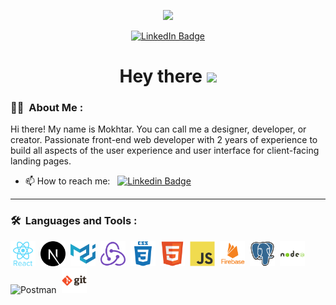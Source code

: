 <!-- ### Hi there 👋 -->

<!--
**MEddarhri/MEddarhri** is a ✨ _special_ ✨ repository because its `README.md` (this file) appears on your GitHub profile.

Here are some ideas to get you started:

- 🔭 I’m currently working on ...
- 🌱 I’m currently learning ...
- 👯 I’m looking to collaborate on ...
- 🤔 I’m looking for help with ...
- 💬 Ask me about ...
- 📫 How to reach me: ...
- 😄 Pronouns: ...
- ⚡ Fun fact: ...
-->



<p align="center"><img src="https://exm-portofolio.vercel.app/images/exm-logo.svg" width="100"/></p>
<p align="center">
<a href="https://www.linkedin.com/in/%F0%9D%98%8C%F0%9D%98%AD-%F0%9D%98%94%F0%9D%98%B0%F0%9D%98%AC%F0%9D%98%A9%F0%9D%98%B5%F0%9D%98%A2%F0%9D%98%B3-%F0%9D%98%8C%F0%9D%98%A5%F0%9D%98%A5%F0%9D%98%A2%F0%9D%98%B3%F0%9D%98%A9%F0%9D%98%B3%F0%9D%98%AA-178451234/"><img src="https://img.shields.io/badge/LinkedIn-blue?style=for-the-badge&logo=linkedin&logoColor=white" alt="LinkedIn Badge"></a>
</p>



<h1 align="center">Hey there <img src="https://media.giphy.com/media/hvRJCLFzcasrR4ia7z/giphy.gif" width="30"></h1>



### :woman_technologist: &nbsp;About Me :

Hi there! My name is Mokhtar. You can call me a designer, developer, or creator. Passionate front-end web developer with 2 years of experience to build all aspects of the user experience and user interface for client-facing landing pages.
- 📫 How to reach me: &nbsp; [![Linkedin Badge](https://img.shields.io/badge/-MEddarhri-blue?style=flat&logo=Linkedin&logoColor=white)](https://www.linkedin.com/in/%F0%9D%98%8C%F0%9D%98%AD-%F0%9D%98%94%F0%9D%98%B0%F0%9D%98%AC%F0%9D%98%A9%F0%9D%98%B5%F0%9D%98%A2%F0%9D%98%B3-%F0%9D%98%8C%F0%9D%98%A5%F0%9D%98%A5%F0%9D%98%A2%F0%9D%98%B3%F0%9D%98%A9%F0%9D%98%B3%F0%9D%98%AA-178451234)

---

### 🛠 &nbsp;Languages and Tools :

<p>

<img src="https://github.com/devicons/devicon/blob/master/icons/react/react-original-wordmark.svg" title="React" alt="React" width="40" height="40"/>&nbsp;
<img src="https://github.com/devicons/devicon/blob/master/icons/nextjs/nextjs-original.svg" title="nextjs" alt="nextjs" width="40" height="40"/>&nbsp;
<img src="https://github.com/devicons/devicon/blob/master/icons/materialui/materialui-original.svg" title="Material UI" alt="Material UI" width="40" height="40"/>&nbsp;
<img src="https://github.com/devicons/devicon/blob/master/icons/redux/redux-original.svg" title="Redux" alt="Redux " width="40" height="40"/>&nbsp;
<img src="https://github.com/devicons/devicon/blob/master/icons/css3/css3-plain-wordmark.svg"  title="CSS3" alt="CSS" width="40" height="40"/>&nbsp;
<img src="https://github.com/devicons/devicon/blob/master/icons/html5/html5-original.svg" title="HTML5" alt="HTML" width="40" height="40"/>&nbsp;
<img src="https://github.com/devicons/devicon/blob/master/icons/javascript/javascript-original.svg" title="JavaScript" alt="JavaScript" width="40" height="40"/>&nbsp;
<img src="https://github.com/devicons/devicon/blob/master/icons/firebase/firebase-plain-wordmark.svg" title="Firebase" alt="Firebase" width="40" height="40"/>&nbsp;
<img src="https://github.com/devicons/devicon/blob/master/icons/postgresql/postgresql-original.svg" title="postgresql"  alt="postgresql" width="40" height="40"/>&nbsp;
<img src="https://github.com/devicons/devicon/blob/master/icons/nodejs/nodejs-original-wordmark.svg" title="NodeJS" alt="NodeJS" width="40" height="40"/>&nbsp;
<img src="https://www.vectorlogo.zone/logos/getpostman/getpostman-icon.svg" title="Postman"  alt="Postman" width="40" height="40"/>&nbsp;
<img src="https://github.com/devicons/devicon/blob/master/icons/git/git-original-wordmark.svg" title="Git" alt="Git" width="40" height="40"/>&nbsp;
</p>


